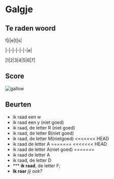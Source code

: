 # Galgje

## Te raden woord

f|i|e|t|s|

|-|-|-|-|-|-|e|

|1|2|3|4|5|6|7|

## Score
![gallow](./images/2.png)

## Beurten
* ik raad een w
* ik raad een y (niet goed)
* ik raad, de letter R (niet goed)
* ik raad, de letter B(niet goed)
* ik raad, de letter M(nietgoed)
<<<<<<< HEAD
* ik raad de letter A
=======
<<<<<<< HEAD
* ik raad de letter A(niet goed)
=======
* ik raad de letter A
* ik raad, de letter D
* *** **ik raad**, de letter F; 
* **Ik raar** _jij ook?_

